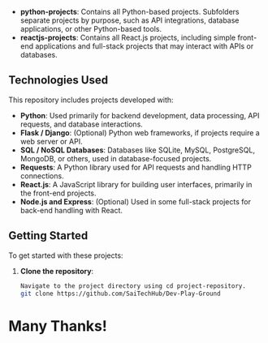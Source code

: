 
- **python-projects**: Contains all Python-based projects. Subfolders separate projects by purpose, such as API integrations, database applications, or other Python-based tools.
- **reactjs-projects**: Contains all React.js projects, including simple front-end applications and full-stack projects that may interact with APIs or databases.

## Technologies Used

This repository includes projects developed with:

- **Python**: Used primarily for backend development, data processing, API requests, and database interactions.
- **Flask / Django**: (Optional) Python web frameworks, if projects require a web server or API.
- **SQL / NoSQL Databases**: Databases like SQLite, MySQL, PostgreSQL, MongoDB, or others, used in database-focused projects.
- **Requests**: A Python library used for API requests and handling HTTP connections.
- **React.js**: A JavaScript library for building user interfaces, primarily in the front-end projects.
- **Node.js and Express**: (Optional) Used in some full-stack projects for back-end handling with React.

## Getting Started

To get started with these projects:

1. **Clone the repository**:
   ```bash
   Navigate to the project directory using cd project-repository.
   git clone https://github.com/SaiTechHub/Dev-Play-Ground

#  Many Thanks! #

